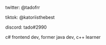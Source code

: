 twitter: @tadofrr

tiktok: @katoriisthebest

discord: tado#2990


c# frontend dev, former java dev, c++ learner



